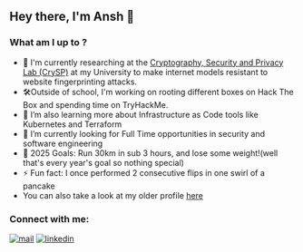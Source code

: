## Hey there, I'm Ansh 👋

### What am I up to ?
- 🔐 I'm currently researching at the [Cryptography, Security and Privacy Lab (CrySP)](https://crysp.uwaterloo.ca/) at my University to make internet models resistant to website fingerprinting attacks. 
- 🛠️Outside of school, I'm working on rooting different boxes on Hack The Box and spending time on TryHackMe.
- 🌱 I’m also learning more about Infrastructure as Code tools like Kubernetes and Terraform
- 👯 I’m currently looking for Full Time opportunities in security and software engineering
- 🥅 2025 Goals: Run 30km in sub 3 hours, and lose some weight!(well that's every year's goal so nothing special)
- ⚡ Fun fact: I once performed 2 consecutive flips in one swirl of a pancake
- You can also take a look at my older profile [here](https://github.com/anshdhinhgra47)

### Connect with me:
[![mail](https://img.shields.io/badge/Microsoft_Outlook-0078D4?style=for-the-badge&logo=microsoft-outlook&logoColor=white)](mailto:a24dhing@uwaterloo.ca)
[![linkedin](https://img.shields.io/badge/LinkedIn-0077B5?style=for-the-badge&logo=linkedin&logoColor=white)](https://www.linkedin.com/in/ansh-dhingra/)
